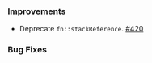 ### Improvements

- Deprecate `fn::stackReference`.
  [#420](https://github.com/pulumi/pulumi-yaml/pull/420)

### Bug Fixes
